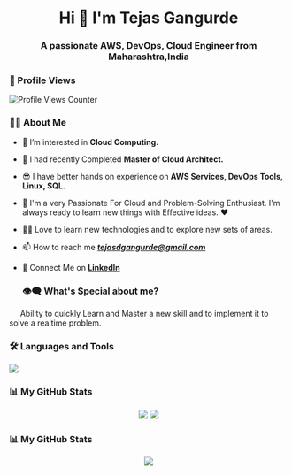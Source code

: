<h1 align="center">Hi 👋 I'm Tejas Gangurde</h1>
<h3 align="center">A passionate AWS, DevOps, Cloud Engineer from Maharashtra,India</h3>

### 🌟 Profile Views  
<p align="left"> 
  <img src="https://img.shields.io/badge/Profile%20Views-5000-blue" alt="Profile Views Counter" />
</p>

### 🙋‍♂️ About Me
- 👀 I’m interested in **Cloud Computing.**
- 🌱 I had recently Completed **Master of Cloud Architect.**
- 😎 I have better hands on experience on **AWS Services, DevOps Tools, Linux, SQL.**
- 🥋 I'm a very Passionate For Cloud and Problem-Solving Enthusiast. I'm always ready to learn new things with Effective ideas. ❤
- 👨‍💻 Love to learn new technologies and to explore new sets of areas.
- 📫 How to reach me ***[tejasdgangurde@gmail.com](mailto:tejasdgangurde@gmail.com)***
- 🔗 Connect Me on **[LinkedIn](https://linkedin.com/in/tejasdgangurde)**

  ### 👁‍🗨 What's Special about me?  
&nbsp;&nbsp;&nbsp;&nbsp;&nbsp;Ability to quickly Learn and Master a new skill and to implement it to solve a realtime problem.

### 🛠 Languages and Tools  
<!-- Add icons for different tools -->
<p align="left">
  <img src="https://skillicons.dev/icons?i=aws,dynamodb,docker,kubernetes,jenkins,ansible,terraform,prometheus,grafana,git,github,githubactions,wordpress,php,linux,debian,windows,powershell,mysql,postgres,vscode,pycharm,bash,maven,nginx,ubuntu,npm,py,vim,nodejs,flask,linkedin,gmail," />
</p>

### 📊 My GitHub Stats
<p align="center">
  <img src="https://github-readme-stats.vercel.app/api?username=tejasdgangurde&show_icons=true&theme=radical&text_color=87CEEB" />
  <img src="https://github-readme-streak-stats.herokuapp.com/?user=tejasdgangurde&theme=radical" />
</p>

### 📊 My GitHub Stats

<p align="center">
  <img src="https://github-profile-summary-cards.vercel.app/api/cards/stats?username=tejasdgangurde&theme=dark" />
</p>

<!---
tejpatil96k/tejpatil96k is a ✨ special ✨ repository because its `README.md` (this file) appears on your GitHub profile.
You can click the Preview link to take a look at your changes.
--->
